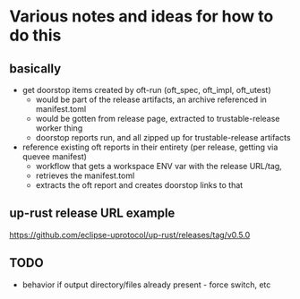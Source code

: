 # Various notes and ideas for how to do this

## basically

- get doorstop items created by oft-run (oft_spec, oft_impl, oft_utest)
  - would be part of the release artifacts, an archive referenced in manifest.toml
  - would be gotten from release page, extracted to trustable-release worker thing
  - doorstop reports run, and all zipped up for trustable-release artifacts
- reference existing oft reports in their entirety (per release, getting via quevee manifest)
  - workflow that gets a workspace ENV var with the release URL/tag,
  - retrieves the manifest.toml
  - extracts the oft report and creates doorstop links to that

## up-rust release URL example

https://github.com/eclipse-uprotocol/up-rust/releases/tag/v0.5.0

## TODO

- behavior if output directory/files already present - force switch, etc

